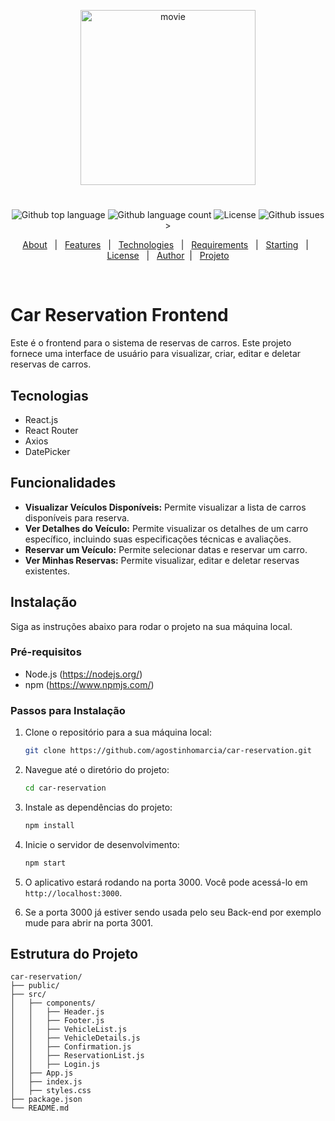 <p align="center">
   <img src="https://media.giphy.com/media/v1.Y2lkPTc5MGI3NjExd3BwOXhjYXphcGswNjFrcGlqZXp2dmxmZTM4dzZhbGdzcjMzZmZwbiZlcD12MV9zdGlja2Vyc19zZWFyY2gmY3Q9cw/7cYoERt3yza1A1iV0q/giphy.gif" alt="movie" width="280"/>
</p>

<h1 align="center"></h1>

<p align="center">
  <img alt="Github top language" src="https://img.shields.io/github/languages/top/agostinhomarcia/car-reservation?color=d910e0">

  <img alt="Github language count" src="https://img.shields.io/github/languages/count/agostinhomarcia/car-reservation?color=d910e0">

  <img alt="License" src="https://img.shields.io/github/license/agostinhomarcia/car-reservation?color=d910e0">

   <img alt="Github issues" src="https://img.shields.io/github/issues/agostinhomarcia/car-reservation?color=d910e0" />
>

</p>

<p align="center">
  <a href="#dart-about">About</a> &#xa0; | &#xa0; 
  <a href="#sparkles-features">Features</a> &#xa0; | &#xa0;
  <a href="#rocket-technologies">Technologies</a> &#xa0; | &#xa0;
  <a href="#white_check_mark-requirements">Requirements</a> &#xa0; | &#xa0;
  <a href="#checkered_flag-starting">Starting</a> &#xa0; | &#xa0;
  <a href="#memo-license">License</a> &#xa0; | &#xa0;
  <a href="https://github.com/agostinhomarcia" target="_blank">Author</a>&#xa0; | &#xa0
  <a href="#" target="_blank" rel="noopener noreferrer">Projeto</a>
</p>

<br>

# Car Reservation Frontend

Este é o frontend para o sistema de reservas de carros. Este projeto fornece uma interface de usuário para visualizar, criar, editar e deletar reservas de carros.

## Tecnologias

- React.js
- React Router
- Axios
- DatePicker

## Funcionalidades

- **Visualizar Veículos Disponíveis:** Permite visualizar a lista de carros disponíveis para reserva.
- **Ver Detalhes do Veículo:** Permite visualizar os detalhes de um carro específico, incluindo suas especificações técnicas e avaliações.
- **Reservar um Veículo:** Permite selecionar datas e reservar um carro.
- **Ver Minhas Reservas:** Permite visualizar, editar e deletar reservas existentes.

## Instalação

Siga as instruções abaixo para rodar o projeto na sua máquina local.

### Pré-requisitos

- Node.js (https://nodejs.org/)
- npm (https://www.npmjs.com/)

### Passos para Instalação

1. Clone o repositório para a sua máquina local:

   ```bash
   git clone https://github.com/agostinhomarcia/car-reservation.git
   ```

2. Navegue até o diretório do projeto:

   ```bash
   cd car-reservation
   ```

3. Instale as dependências do projeto:

   ```bash
   npm install
   ```

4. Inicie o servidor de desenvolvimento:

   ```bash
   npm start
   ```

5. O aplicativo estará rodando na porta 3000. Você pode acessá-lo em `http://localhost:3000`.

6. Se a porta 3000 já estiver sendo usada pelo seu Back-end por exemplo mude para abrir na porta 3001.

## Estrutura do Projeto

```plaintext
car-reservation/
├── public/
├── src/
│   ├── components/
│   │   ├── Header.js
│   │   ├── Footer.js
│   │   ├── VehicleList.js
│   │   ├── VehicleDetails.js
│   │   ├── Confirmation.js
│   │   ├── ReservationList.js
│   │   ├── Login.js
│   ├── App.js
│   ├── index.js
│   ├── styles.css
├── package.json
└── README.md
```
